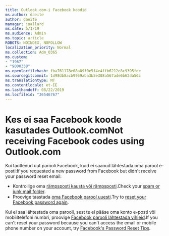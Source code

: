 ```yaml
---
title: Outlook.com-i Facebook koodid
ms.author: daeite
author: daeite
manager: joallard
ms.date: 5/1/19
ms.audience: Admin
ms.topic: article
ROBOTS: NOINDEX, NOFOLLOW
localization_priority: Normal
ms.collection: Adm_O365
ms.custom:
- "1967"
- "9000338"
ms.openlocfilehash: fba761178e08a09f0e5f4e4ffb6212e8c9395fdc
ms.sourcegitcommit: 1d98db8acb9959aba3b5e308a567ade6b62da56c
ms.translationtype: MT
ms.contentlocale: et-EE
ms.lasthandoff: 08/22/2019
ms.locfileid: "36546767"
---
```

# <a name="not-receiving-facebook-codes-using-outlookcom"></a><span data-ttu-id="777e8-102">Kes ei saa Facebook koode kasutades Outlook.com</span><span class="sxs-lookup"><span data-stu-id="777e8-102">Not receiving Facebook codes using Outlook.com</span></span>

<span data-ttu-id="777e8-103">Kui taotlenud uut parooli Facebook, kuid ei saanud lähtestada oma parool e-posti:</span><span class="sxs-lookup"><span data-stu-id="777e8-103">If you requested a new password from Facebook but didn't receive your password reset email:</span></span>

- <span data-ttu-id="777e8-104">Kontrollige oma [rämpsposti kausta või rämpsposti](https://outlook.live.com/mail/junkemail).</span><span class="sxs-lookup"><span data-stu-id="777e8-104">Check your [spam or junk mail folder](https://outlook.live.com/mail/junkemail).</span></span>
- <span data-ttu-id="777e8-105">Proovige taastada [oma Facebook parool uuesti](https://www.facebook.com/help/213395615347144?helpref=faq_content).</span><span class="sxs-lookup"><span data-stu-id="777e8-105">Try to [reset your Facebook password again](https://www.facebook.com/help/213395615347144?helpref=faq_content).</span></span>

<span data-ttu-id="777e8-106">Kui ei saa lähtestada oma parooli, sest te ei pääse oma konto e-posti või mobiiltelefoni numbri, proovige [Facebook parooli lähtestada vihjeid](https://www.facebook.com/help/218815984812734).</span><span class="sxs-lookup"><span data-stu-id="777e8-106">If you can't reset your password because you can't access the email or mobile phone number on your account, try [Facebook's Password Reset Tips](https://www.facebook.com/help/218815984812734).</span></span>